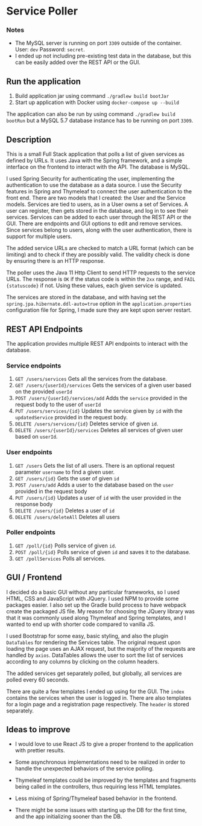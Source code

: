 # Service Poller

### Notes
- The MySQL server is running on port `3309` outside of the container. User: `dev` Password: `secret`.
- I ended up not including pre-existing test data in the database, but this can be easily added over the REST API or 
the GUI.

## Run the application
1. Build application jar using command `./gradlew build bootJar`
2. Start up application with Docker using `docker-compose up --build`

The application can also be run by using command `./gradlew build bootRun` 
but a MySQL 5.7 database instance has to be running on port `3309`.

## Description
This is a small Full Stack application that polls a list of given services as defined by URLs.
It uses Java with the Spring framework, and a simple interface on the frontend to interact with the API.
The database is MySQL.

I used Spring Security for authenticating the user, implementing the authentication to use the database as a data source.
I use the Security features in Spring and Thymeleaf to connect the user authentication to the front end.
There are two models that I created: the User and the Service models.
Services are tied to users, as in a User owns a set of Services.
A user can register, then gets stored in the database, and log in to see their services. Services can be added 
to each user through the REST API or the GUI. There are endpoints and GUI options to edit and remove services.
Since services belong to users, along with the user authentication, there is support for multiple users.

The added service URLs are checked to match a URL format (which can be limiting) and to check if they are possibly valid.
The validity check is done by ensuring there is an HTTP response.

The poller uses the Java 11 Http Client to send HTTP requests to the service URLs. The response is `OK` if 
the status code is within the `2xx` range, and `FAIL {statuscode}` if not. Using these values, each given service is updated.

The services are stored in the database, and with having set the `spring.jpa.hibernate.ddl-auto=true` option in the
`application.properties` configuration file for Spring, I made sure they are kept upon server restart.

## REST API Endpoints
The application provides multiple REST API endpoints to interact with the database.

### Service endpoints
1. `GET /users/services` Gets all the services from the database.
2. `GET /users/{userId}/services` Gets the services of a given user based on the provided `userId`
3. `POST /users/{userId}/services/add` Adds the `service` provided in the request body to the user of `userId`
4. `PUT /users/services/{id}` Updates the service given by `id` with the `updatedService` provided in the request body. 
5. `DELETE /users/services/{id}` Deletes service of given `id`.
6. `DELETE /users/{userId}/services` Deletes all services of given user based on `userId`.

### User endpoints
1. `GET /users` Gets the list of all users. There is an optional request parameter `username` to find a given user.
2. `GET /users/{id}` Gets the user of given `id`
3. `POST /users/add` Adds a user to the database based on the `user` provided in the request body
4. `PUT /users/{id}` Updates a user of `id` with the user provided in the response body
5. `DELETE /users/{id}` Deletes a user of `id`
6. `DELETE /users/deleteAll` Deletes all users

### Poller endpoints
1. `GET /poll/{id}` Polls service of given `id`.
2. `POST /poll/{id}` Polls service of given `id` and saves it to the database.
3. `GET /pollServices` Polls all services.

## GUI / Frontend
I decided do a basic GUI without any particular frameworks, so I used HTML, CSS and JavaScript with JQuery. 
I used NPM to provide some packages easier. I also set up the Gradle build process to have webpack
create the packaged JS file. My reason for choosing the JQuery library was that it was commonly 
used along Thymeleaf and Spring templates, and I wanted to end up with shorter code compared to vanilla JS.

I used Bootstrap for some easy, basic styling, and also the plugin `DataTables` for rendering the Services table.
The original request upon loading the page uses an AJAX request, but the majority of the requests are handled by `axios`.
DataTables allows the user to sort the list of services according to any columns by clicking on the column headers.

The added services get separately polled, but globally, all services are polled every 60 seconds.

There are quite a few templates I ended up using for the GUI. The `index` contains the services when the user is logged in.
There are also templates for a login page and a registration page respectively. The `header` is stored separately.

## Ideas to improve

- I would love to use React JS to give a proper frontend to the application with prettier results.

- Some asynchronous implementations need to be realized in order to handle the unexpected behaviors of the service polling.

- Thymeleaf templates could be improved by the templates and fragments being called  in the controllers,
thus requiring less HTML templates.

- Less mixing of Spring/Thymeleaf based behavior in the frontend.

- There might be some issues with starting up the DB for the first time, and the app initializing sooner than the DB.
